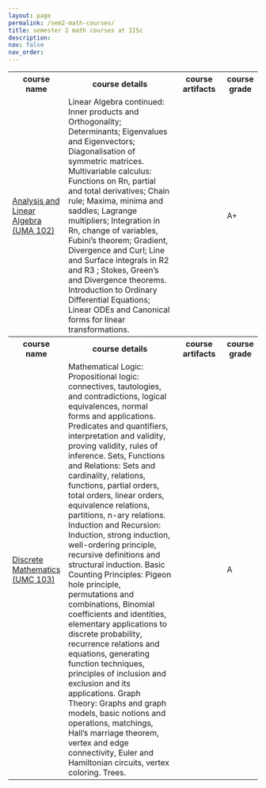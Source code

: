 ```yaml
---
layout: page
permalink: /sem2-math-courses/
title: semester 2 math courses at IISc
description: 
nav: false
nav_order: 
---
```




<div class="news">
    <div class="table-responsive" style="max-height: 60vw">
      <table class="table table-sm table-borderless">
          <tr>
            <th scope="row" style="width: 20%">course name</th>
            <th scope="row" style="width: 50%">course details</th>
            <th scope="row" style="width: 20%">course artifacts</th>
            <th scope="row" style="width: 10%">course grade</th>
          </tr>
          <tr>
            <td><a class="news-title" href="https://math.iisc.ac.in/all-courses/uma102.html">Analysis and Linear Algebra (UMA 102)</a></td>
            <td>
            Linear Algebra continued: Inner products and Orthogonality; Determinants; Eigenvalues and Eigenvectors; Diagonalisation of symmetric matrices. Multivariable calculus: Functions on  Rn, partial and total derivatives; Chain rule; Maxima, minima and saddles; Lagrange multipliers; Integration in Rn, change of variables, Fubini’s theorem; Gradient, Divergence and Curl; Line and Surface integrals in R2 and R3 ; Stokes, Green’s and Divergence theorems. Introduction to Ordinary Differential Equations; Linear ODEs and Canonical forms for linear transformations.
            </td>
            <td></td>
            <td>A+</td>
          </tr>
          <tr>
            <th scope="row" style="width: 20%">course name</th>
            <th scope="row" style="width: 50%">course details</th>
            <th scope="row" style="width: 20%">course artifacts</th>
            <th scope="row" style="width: 10%">course grade</th>
          </tr>
          <tr>
            <td><a class="news-title" href="https://btech-ug.iisc.ac.in/MathandComputing/course-details/">Discrete Mathematics (UMC 103)</a></td>
            <td>
            Mathematical Logic: Propositional logic: connectives, tautologies, and contradictions, logical equivalences, normal forms and applications. Predicates and quantifiers, interpretation and validity, proving validity, rules of inference. Sets, Functions and Relations: Sets and cardinality, relations, functions, partial orders, total orders, linear orders, equivalence relations, partitions, n-ary relations. Induction and Recursion: Induction, strong induction, well-ordering principle, recursive definitions and structural induction. Basic Counting Principles: Pigeon hole principle, permutations and combinations, Binomial coefficients and identities, elementary applications to discrete probability, recurrence relations and equations, generating function techniques, principles of inclusion and exclusion and its applications. Graph Theory: Graphs and graph models, basic notions and operations, matchings, Hall’s marriage theorem, vertex and edge connectivity, Euler and Hamiltonian circuits, vertex coloring. Trees.
            </td>
            <td></td>
            <td>A</td>
          </tr>
      </table>
    </div>
</div>



